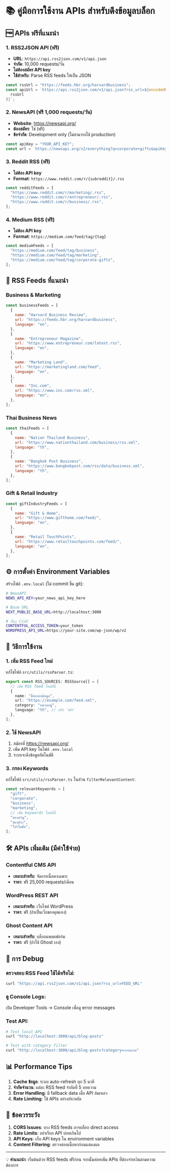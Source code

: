 # 📚 คู่มือการใช้งาน APIs สำหรับดึงข้อมูลบล็อก

## 🆓 **APIs ฟรีที่แนะนำ**

### 1. **RSS2JSON API** (ฟรี)

- **URL**: `https://api.rss2json.com/v1/api.json`
- **จำกัด**: 10,000 requests/วัน
- **ไม่ต้องสมัคร API key**
- **ใช้สำหรับ**: Parse RSS feeds ให้เป็น JSON

```javascript
const rssUrl = "https://feeds.hbr.org/harvardbusiness";
const apiUrl = `https://api.rss2json.com/v1/api.json?rss_url=${encodeURIComponent(
  rssUrl
)}`;
```

### 2. **NewsAPI** (ฟรี 1,000 requests/วัน)

- **Website**: https://newsapi.org/
- **ต้องสมัคร**: ใช่ (ฟรี)
- **ข้อจำกัด**: Development only (ไม่สามารถใช้ production)

```javascript
const apiKey = "YOUR_API_KEY";
const url = `https://newsapi.org/v2/everything?q=corporate+gifts&apiKey=${apiKey}`;
```

### 3. **Reddit RSS** (ฟรี)

- **ไม่ต้อง API key**
- **Format**: `https://www.reddit.com/r/{subreddit}/.rss`

```javascript
const redditFeeds = [
  "https://www.reddit.com/r/marketing/.rss",
  "https://www.reddit.com/r/entrepreneur/.rss",
  "https://www.reddit.com/r/business/.rss",
];
```

### 4. **Medium RSS** (ฟรี)

- **ไม่ต้อง API key**
- **Format**: `https://medium.com/feed/tag/{tag}`

```javascript
const mediumFeeds = [
  "https://medium.com/feed/tag/business",
  "https://medium.com/feed/tag/marketing",
  "https://medium.com/feed/tag/corporate-gifts",
];
```

## 📝 **RSS Feeds ที่แนะนำ**

### **Business & Marketing**

```javascript
const businessFeeds = [
  {
    name: "Harvard Business Review",
    url: "https://feeds.hbr.org/harvardbusiness",
    language: "en",
  },
  {
    name: "Entrepreneur Magazine",
    url: "https://www.entrepreneur.com/latest.rss",
    language: "en",
  },
  {
    name: "Marketing Land",
    url: "https://marketingland.com/feed",
    language: "en",
  },
  {
    name: "Inc.com",
    url: "https://www.inc.com/rss.xml",
    language: "en",
  },
];
```

### **Thai Business News**

```javascript
const thaiFeeds = [
  {
    name: "Nation Thailand Business",
    url: "https://www.nationthailand.com/business/rss.xml",
    language: "th",
  },
  {
    name: "Bangkok Post Business",
    url: "https://www.bangkokpost.com/rss/data/business.xml",
    language: "th",
  },
];
```

### **Gift & Retail Industry**

```javascript
const giftIndustryFeeds = [
  {
    name: "Gift & Home",
    url: "https://www.gifthome.com/feed/",
    language: "en",
  },
  {
    name: "Retail TouchPoints",
    url: "https://www.retailtouchpoints.com/feed/",
    language: "en",
  },
];
```

## ⚙️ **การตั้งค่า Environment Variables**

สร้างไฟล์ `.env.local` (ไม่ commit ขึ้น git):

```bash
# NewsAPI
NEWS_API_KEY=your_news_api_key_here

# Base URL
NEXT_PUBLIC_BASE_URL=http://localhost:3000

# อื่นๆ (ถ้ามี)
CONTENTFUL_ACCESS_TOKEN=your_token
WORDPRESS_API_URL=https://your-site.com/wp-json/wp/v2
```

## 🚀 **วิธีการใช้งาน**

### 1. **เพิ่ม RSS Feed ใหม่**

แก้ไขไฟล์ `src/utils/rssParser.ts`:

```typescript
export const RSS_SOURCES: RSSSource[] = [
  // เพิ่ม RSS feed ใหม่ที่นี่
  {
    name: "ชื่อแหล่งข้อมูล",
    url: "https://example.com/feed.xml",
    category: "หมวดหมู่",
    language: "th", // หรือ 'en'
  },
];
```

### 2. **ใช้ NewsAPI**

1. สมัครที่ https://newsapi.org/
2. เพิ่ม API key ในไฟล์ `.env.local`
3. ระบบจะดึงข้อมูลอัตโนมัติ

### 3. **กรอง Keywords**

แก้ไขไฟล์ `src/utils/rssParser.ts` ในส่วน `filterRelevantContent`:

```typescript
const relevantKeywords = [
  "gift",
  "corporate",
  "business",
  "marketing",
  // เพิ่ม keywords ใหม่ที่นี่
  "ของขวัญ",
  "ของฝาก",
  "โปรโมชั่น",
];
```

## 🛠️ **APIs เพิ่มเติม (มีค่าใช้จ่าย)**

### **Contentful CMS API**

- **เหมาะสำหรับ**: จัดการเนื้อหาเฉพาะ
- **ราคา**: ฟรี 25,000 requests/เดือน

### **WordPress REST API**

- **เหมาะสำหรับ**: เว็บไซต์ WordPress
- **ราคา**: ฟรี (ถ้าเป็นเว็บของคุณเอง)

### **Ghost Content API**

- **เหมาะสำหรับ**: บล็อกแพลตฟอร์ม
- **ราคา**: ฟรี (ถ้าใช้ Ghost เอง)

## 🔧 **การ Debug**

### ตรวจสอบ RSS Feed ใช้ได้หรือไม่:

```bash
curl "https://api.rss2json.com/v1/api.json?rss_url=FEED_URL"
```

### ดู Console Logs:

เปิด Developer Tools -> Console เพื่อดู error messages

### Test API:

```bash
# Test local API
curl "http://localhost:3000/api/blog-posts"

# Test with category filter
curl "http://localhost:3000/api/blog-posts?category=การตลาด"
```

## 📊 **Performance Tips**

1. **Cache ข้อมูล**: ระบบ auto-refresh ทุก 5 นาที
2. **จำกัดจำนวน**: แต่ละ RSS feed จำกัดที่ 5 บทความ
3. **Error Handling**: มี fallback data เมื่อ API ล้มเหลว
4. **Rate Limiting**: ใช้ APIs อย่างประหยัด

## 🚨 **ข้อควรระวัง**

1. **CORS Issues**: บาง RSS feeds อาจบล็อก direct access
2. **Rate Limits**: อย่าเรียก API บ่อยเกินไป
3. **API Keys**: เก็บ API keys ใน environment variables
4. **Content Filtering**: ตรวจสอบเนื้อหาก่อนแสดงผล

---

💡 **คำแนะนำ**: เริ่มต้นด้วย RSS feeds ฟรีก่อน จากนั้นค่อยเพิ่ม APIs ที่ต้องจ่ายเงินตามความต้องการ

